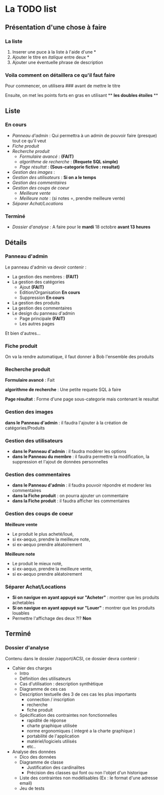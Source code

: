 # La TODO list 
## Présentation d'une chose à faire
### La liste

1. Inserer une puce à la liste à l'aide d'une \*
2. Ajouter le titre en *italique* entre deux \*
3. Ajouter une éventuelle phrase de description

### Voila comment on détaillera ce qu'il faut faire

Pour commencer, on utilisera ### avant de mettre le titre

Ensuite, on met les points forts en gras en utilisant \** **les doubles étoiles** \**

## Liste

### En cours

* *Panneau d'admin* : Qui permettra à un admin de pouvoir faire (presque) tout ce qu'il veut
* *Fiche produit*
* *Recherche produit*
	* *Formulaire avancé* : **(FAIT)**
	* *algorithme de recherche* : **(Requete SQL simple)**
	* *Page résultat* : **(Sous-categorie fictive : resultat)**
* *Gestion des images* :
* *Gestion des utilisateurs* : **Si on a le temps**
* *Gestion des commentaires*
* *Gestion des coups de coeur*
	* *Meilleure vente*
	* *Meilleure note* : (si notes =, prendre meilleure vente)
* *Séparer Achat/Locations*
                
### Terminé

* *Dossier d'analyse* : A faire pour le **mardi** 18 octobre **avant 13 heures**

## Détails

### Panneau d'admin

Le panneau d'admin va devoir contenir :

* La gestion des membres : **(FAIT)**
* La gestion des catégories
	* Ajout **(FAIT)**
	* Edition/Organisation **En cours**
	* Suppression **En cours**
* La gestion des produits
* La gestion des commentaires
* Le design du panneau d'admin
	* Page principale **(FAIT)**
 	* Les autres pages

Et bien d'autres...

### Fiche produit

On va la rendre automatique, il faut donner à Bob l'ensemble des produits

### Recherche produit

**Formulaire avancé** : Fait

**algorithme de recherche** : Une petite requete SQL à faire

**Page résultat** : Forme d'une page sous-categorie mais contenant le resultat
	
### Gestion des images

**dans le Panneau d'admin** : il faudra l'ajouter à la création de catégories/Produits

### Gestion des utilisateurs

* **dans le Panneau d'admin** : il faudra modérer les options
* **dans le Panneau du membre** : il faudra permettre la modification, la suppression et l'ajout de données personnelles

### Gestion des commentaires

* **dans le Panneau d'admin** : il faudra pouvoir répondre et moderer les commentaires
* **dans la Fiche produit** : on pourra ajouter un commentaire
* **dans la Fiche produit** : il faudra afficher les commentaires

### Gestion des coups de coeur
**Meilleure vente** 

* Le produit le plus acheté/loué, 
* si ex-aequo, prendre la meilleure note, 
* si ex-aequo prendre aléatoirement

**Meilleure note**

* Le produit le mieux noté, 
* si ex-aequo, prendre la meilleure vente, 
* si ex-aequo prendre aléatoirement

### Séparer Achat/Locations

* **Si on navigue en ayant appuyé sur "Acheter"** : montrer que les produits achetables
* **Si on navigue en ayant appuyé sur "Louer"** : montrer que les produits louables
* Permettre l'affichage des deux ?!? **Non**

## Terminé

### Dossier d'analyse

Contenu dans le dossier /rapport/ACSI, ce dossier devra contenir :

* Cahier des charges
	* Intro
	* Définition des utilisateurs
	* Cas d'utilisation : description synthètique
	* Diagramme de ces cas
	* Description textuelle des 3 de ces cas les plus importants 
		* connection / inscription
		* recherche
		* fiche produit
	* Spécification des contraintes non fonctionnelles
		* rapidité de réponse
		* charte graphique utilisée
		* norme ergonomiques ( integré a la charte graphique )
		* portabilité de l'application
		* matériel/logiciels utilisés
		* etc..
* Analyse des données
	* Dico des données
	* Diagramme de classe
		* Justification des cardinalites
		* Précision des classes qui font ou non l'objet d'un historique
	* Liste des contraintes non modélisables (Ex : le format d'une adresse email)
	* Jeu de tests